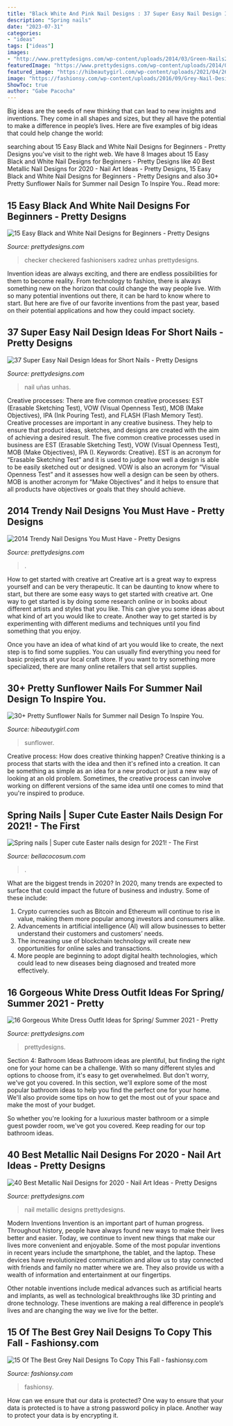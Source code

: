 ```yaml
---
title: "Black White And Pink Nail Designs : 37 Super Easy Nail Design Ideas For Short Nails"
description: "Spring nails"
date: "2023-07-31"
categories:
- "ideas"
tags: ["ideas"]
images:
- "http://www.prettydesigns.com/wp-content/uploads/2014/03/Green-Nails2.jpg"
featuredImage: "https://www.prettydesigns.com/wp-content/uploads/2014/05/Checker-Pattern-Nails.jpg"
featured_image: "https://hibeautygirl.com/wp-content/uploads/2021/04/26-8.jpg"
image: "https://fashionsy.com/wp-content/uploads/2016/09/Grey-Nail-Designs.jpg"
ShowToc: true
author: "Gabe Pacocha"
---
```



Big ideas are the seeds of new thinking that can lead to new insights and inventions. They come in all shapes and sizes, but they all have the potential to make a difference in people’s lives. Here are five examples of big ideas that could help change the world: 

	

		
searching about 15 Easy Black and White Nail Designs for Beginners - Pretty Designs you've visit to the right web. We have 8 Images about 15 Easy Black and White Nail Designs for Beginners - Pretty Designs like 40 Best Metallic Nail Designs for 2020 - Nail Art Ideas - Pretty Designs, 15 Easy Black and White Nail Designs for Beginners - Pretty Designs and also 30+ Pretty Sunflower Nails for Summer nail Design To Inspire You.. Read more:
		
    
## 15 Easy Black And White Nail Designs For Beginners - Pretty Designs

<img loading=lazy src="https://www.prettydesigns.com/wp-content/uploads/2014/05/Checker-Pattern-Nails.jpg" onerror="this.onerror=null;this.src='https://tse2.mm.bing.net/th?id=OIP.RRdPPKq3YqeOL8K2KHvEpAHaHa&amp;pid=15.1';" alt="15 Easy Black and White Nail Designs for Beginners - Pretty Designs">

_Source: prettydesigns.com_

>checker checkered fashionisers xadrez unhas prettydesigns. 

	

Invention ideas are always exciting, and there are endless possibilities for them to become reality. From technology to fashion, there is always something new on the horizon that could change the way people live. With so many potential inventions out there, it can be hard to know where to start. But here are five of our favorite inventions from the past year, based on their potential applications and how they could impact society.

    
## 37 Super Easy Nail Design Ideas For Short Nails - Pretty Designs

<img loading=lazy src="https://www.prettydesigns.com/wp-content/uploads/2017/12/37-super-easy-nail-design-ideas-for-short-nails-25.jpg" onerror="this.onerror=null;this.src='https://tse3.mm.bing.net/th?id=OIP.H6M3tijI0yQq-jIb1vE1TgHaHa&amp;pid=15.1';" alt="37 Super Easy Nail Design Ideas for Short Nails - Pretty Designs">

_Source: prettydesigns.com_

>nail uñas unhas. 

	

Creative processes: There are five common creative processes: EST (Erasable Sketching Test), VOW (Visual Openness Test), MOB (Make Objectives), IPA (Ink Pouring Test), and FLASH (Flash Memory Test).
Creative processes are important in any creative business. They help to ensure that product ideas, sketches, and designs are created with the aim of achieving a desired result. The five common creative processes used in business are EST (Erasable Sketching Test), VOW (Visual Openness Test), MOB (Make Objectives), IPA (I. Keywords: Creative).
 EST is an acronym for “Erasable Sketching Test” and it is used to judge how well a design is able to be easily sketched out or designed. VOW is also an acronym for “Visual Openness Test” and it assesses how well a design can be seen by others. MOB is another acronym for “Make Objectives” and it helps to ensure that all products have objectives or goals that they should achieve.

    
## 2014 Trendy Nail Designs You Must Have - Pretty Designs

<img loading=lazy src="http://www.prettydesigns.com/wp-content/uploads/2014/03/Green-Nails2.jpg" onerror="this.onerror=null;this.src='https://tse3.mm.bing.net/th?id=OIP.CxjnXlPHRdrP-iuLYknFTAHaLE&amp;pid=15.1';" alt="2014 Trendy Nail Designs You Must Have - Pretty Designs">

_Source: prettydesigns.com_

>. 

	

How to get started with creative art
Creative art is a great way to express yourself and can be very therapeutic. It can be daunting to know where to start, but there are some easy ways to get started with creative art.
One way to get started is by doing some research online or in books about different artists and styles that you like. This can give you some ideas about what kind of art you would like to create. Another way to get started is by experimenting with different mediums and techniques until you find something that you enjoy.

Once you have an idea of what kind of art you would like to create, the next step is to find some supplies. You can usually find everything you need for basic projects at your local craft store. If you want to try something more specialized, there are many online retailers that sell artist supplies.

    
## 30+ Pretty Sunflower Nails For Summer Nail Design To Inspire You.

<img loading=lazy src="https://hibeautygirl.com/wp-content/uploads/2021/04/26-8.jpg" onerror="this.onerror=null;this.src='https://tse3.mm.bing.net/th?id=OIP.OmuO_YddWyfzV435-MTspwHaLH&amp;pid=15.1';" alt="30+ Pretty Sunflower Nails for Summer nail Design To Inspire You.">

_Source: hibeautygirl.com_

>sunflower. 

	

Creative process: How does creative thinking happen?
Creative thinking is a process that starts with the idea and then it's refined into a creation. It can be something as simple as an idea for a new product or just a new way of looking at an old problem. Sometimes, the creative process can involve working on different versions of the same idea until one comes to mind that you're inspired to produce.

    
## Spring Nails | Super Cute Easter Nails Design For 2021! - The First

<img loading=lazy src="https://bellacocosum.com/wp-content/uploads/2021/03/21-6.jpg" onerror="this.onerror=null;this.src='https://tse2.mm.bing.net/th?id=OIP.kLBQrrU5al7GBclGhe9wbgHaLO&amp;pid=15.1';" alt="Spring nails | Super cute Easter nails design for 2021! - The First">

_Source: bellacocosum.com_

>. 

	

What are the biggest trends in 2020?
In 2020, many trends are expected to surface that could impact the future of business and industry. Some of these include:
1. Crypto currencies such as Bitcoin and Ethereum will continue to rise in value, making them more popular among investors and consumers alike.
2. Advancements in artificial intelligence (AI) will allow businesses to better understand their customers and customers’ needs.
3. The increasing use of blockchain technology will create new opportunities for online sales and transactions. 
4. More people are beginning to adopt digital health technologies, which could lead to new diseases being diagnosed and treated more effectively.

    
## 16 Gorgeous White Dress Outfit Ideas For Spring/ Summer 2021 - Pretty

<img loading=lazy src="https://www.prettydesigns.com/wp-content/uploads/2014/05/White-Dress-Outfit-with-Black-Leather-Jacket.jpg" onerror="this.onerror=null;this.src='https://tse4.mm.bing.net/th?id=OIP.KRqNIIxFVbAw1r4ktb6AsQHaK3&amp;pid=15.1';" alt="16 Gorgeous White Dress Outfit Ideas for Spring/ Summer 2021 - Pretty">

_Source: prettydesigns.com_

>prettydesigns. 

	

Section 4: Bathroom Ideas
Bathroom ideas are plentiful, but finding the right one for your home can be a challenge. With so many different styles and options to choose from, it's easy to get overwhelmed. But don't worry, we've got you covered.
In this section, we'll explore some of the most popular bathroom ideas to help you find the perfect one for your home. We'll also provide some tips on how to get the most out of your space and make the most of your budget.

So whether you're looking for a luxurious master bathroom or a simple guest powder room, we've got you covered. Keep reading for our top bathroom ideas.

    
## 40 Best Metallic Nail Designs For 2020 - Nail Art Ideas - Pretty Designs

<img loading=lazy src="http://www.prettydesigns.com/wp-content/uploads/2017/12/40-best-metallic-nail-designs-for-2018-nail-art-ideas-3.jpg" onerror="this.onerror=null;this.src='https://tse2.mm.bing.net/th?id=OIP.x6-4ciCfZ0_BJnDA7D6UvAHaHa&amp;pid=15.1';" alt="40 Best Metallic Nail Designs for 2020 - Nail Art Ideas - Pretty Designs">

_Source: prettydesigns.com_

>nail metallic designs prettydesigns. 

	

Modern Inventions
Invention is an important part of human progress. Throughout history, people have always found new ways to make their lives better and easier. Today, we continue to invent new things that make our lives more convenient and enjoyable.
Some of the most popular inventions in recent years include the smartphone, the tablet, and the laptop. These devices have revolutionized communication and allow us to stay connected with friends and family no matter where we are. They also provide us with a wealth of information and entertainment at our fingertips.

Other notable inventions include medical advances such as artificial hearts and implants, as well as technological breakthroughs like 3D printing and drone technology. These inventions are making a real difference in people’s lives and are changing the way we live for the better.

    
## 15 Of The Best Grey Nail Designs To Copy This Fall - Fashionsy.com

<img loading=lazy src="https://fashionsy.com/wp-content/uploads/2016/09/Grey-Nail-Designs.jpg" onerror="this.onerror=null;this.src='https://tse4.mm.bing.net/th?id=OIP.wXeplO-zR7KNsWqtd9fQyQHaD3&amp;pid=15.1';" alt="15 Of The Best Grey Nail Designs To Copy This Fall - fashionsy.com">

_Source: fashionsy.com_

>fashionsy. 

	

How can we ensure that our data is protected?
One way to ensure that your data is protected is to have a strong password policy in place. Another way to protect your data is by encrypting it.

